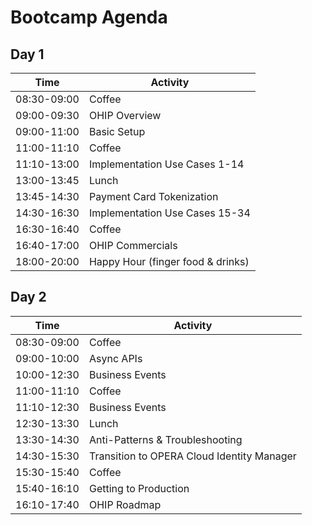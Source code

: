 # Bootcamp Agenda

## Day 1

|Time       |Activity                         |
|-----------|---------------------------------|
|08:30-09:00|Coffee                           |
|09:00-09:30|OHIP Overview                    |
|09:00-11:00|Basic Setup                      |
|11:00-11:10|Coffee                           |
|11:10-13:00|Implementation Use Cases 1-14    |
|13:00-13:45|Lunch                            |
|13:45-14:30|Payment Card Tokenization        |
|14:30-16:30|Implementation Use Cases 15-34   |
|16:30-16:40|Coffee                           |
|16:40-17:00|OHIP Commercials                 |
|18:00-20:00|Happy Hour (finger food & drinks)|

## Day 2

|Time       |Activity                                  |
|-----------|------------------------------------------|
|08:30-09:00|Coffee                                    |
|09:00-10:00|Async APIs                                |
|10:00-12:30|Business Events                           |
|11:00-11:10|Coffee                                    |
|11:10-12:30|Business Events                           |
|12:30-13:30|Lunch                                     |
|13:30-14:30|Anti-Patterns & Troubleshooting           |
|14:30-15:30|Transition to OPERA Cloud Identity Manager|
|15:30-15:40|Coffee                                    |
|15:40-16:10|Getting to Production                     |
|16:10-17:40|OHIP Roadmap                              |
